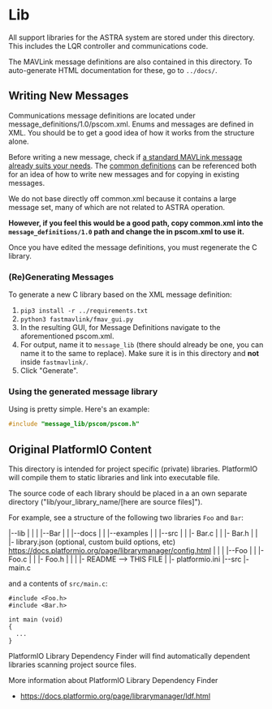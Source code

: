 # Lib

All support libraries for the ASTRA system are stored under this directory. This includes
the LQR controller and communications code.

The MAVLink message definitions are also contained in this directory. To auto-generate HTML
documentation for these, go to `../docs/`.

## Writing New Messages

Communications message definitions are located under message_definitions/1.0/pscom.xml. Enums and
messages are defined in XML. You should be to get a good idea of how it works from the structure alone.

Before writing a new message, check if [a standard MAVLink message already suits your needs](https://mavlink.io/en/messages/common.html).
The [common definitions](https://github.com/mavlink/mavlink/blob/master/message_definitions/v1.0/common.xml) can be
referenced both for an idea of how to write new messages and for copying in existing messages.

We do not base directly off common.xml because it contains a large message set, many of which are not related to
ASTRA operation. 

**However, if you feel this would be a good path, copy common.xml into the `message_definitions/1.0` path and change the <include /> in pscom.xml to use it.**

Once you have edited the message definitions, you must regenerate the C library.

### (Re)Generating Messages

To generate a new C library based on the XML message definition:
1. `pip3 install -r ../requirements.txt`
2. `python3 fastmavlink/fmav_gui.py`
3. In the resulting GUI, for Message Definitions navigate to the aforementioned pscom.xml.
4. For output, name it to `message_lib` (there should already be one, you can name it to the same to replace). Make sure it is in this directory and **not** inside `fastmavlink/`.
5. Click "Generate".

### Using the generated message library

Using is pretty simple. Here's an example:
```c
#include "message_lib/pscom/pscom.h"

```

## Original PlatformIO Content

This directory is intended for project specific (private) libraries.
PlatformIO will compile them to static libraries and link into executable file.

The source code of each library should be placed in a an own separate directory
("lib/your_library_name/[here are source files]").

For example, see a structure of the following two libraries `Foo` and `Bar`:

|--lib
|  |
|  |--Bar
|  |  |--docs
|  |  |--examples
|  |  |--src
|  |     |- Bar.c
|  |     |- Bar.h
|  |  |- library.json (optional, custom build options, etc) https://docs.platformio.org/page/librarymanager/config.html
|  |
|  |--Foo
|  |  |- Foo.c
|  |  |- Foo.h
|  |
|  |- README --> THIS FILE
|
|- platformio.ini
|--src
   |- main.c

and a contents of `src/main.c`:
```
#include <Foo.h>
#include <Bar.h>

int main (void)
{
  ...
}

```

PlatformIO Library Dependency Finder will find automatically dependent
libraries scanning project source files.

More information about PlatformIO Library Dependency Finder
- https://docs.platformio.org/page/librarymanager/ldf.html

